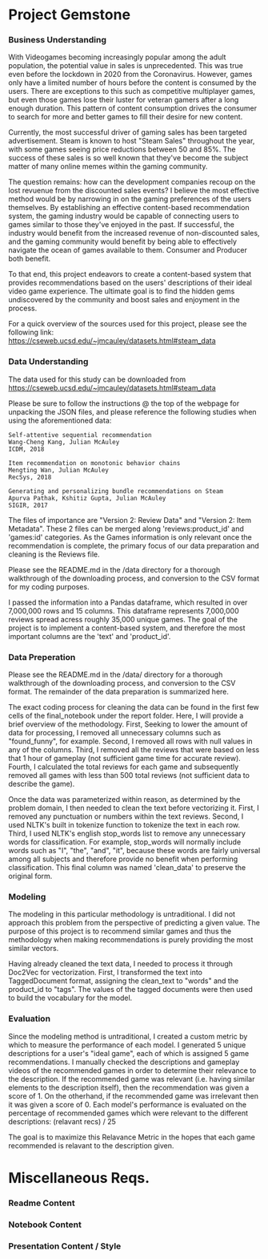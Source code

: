 # Project Gemstone

### Business Understanding

With Videogames becoming increasingly popular among the adult population, the potential value in sales is unprecedented. This was true even before the lockdown in 2020 from the Coronavirus. However, games only have a limited number of hours before the content is consumed by the users. There are exceptions to this such as competitive multiplayer games, but even those games lose their luster for veteran gamers after a long enough duration. This pattern of content consumption drives the consumer to search for more and better games to fill their desire for new content.
    
Currently, the most successful driver of gaming sales has been targeted advertisement. Steam is known to host "Steam Sales" throughout the year, with some games seeing price reductions between 50 and 85%. The success of these sales is so well known that they've become the subject matter of many online memes within the gaming community.
    
The question remains: how can the development companies recoup on the lost revuenue from the discounted sales events? I believe the most effective method would be by narrowing in on the gaming preferences of the users themselves. By establishing an effective content-based recommendation system, the gaming industry would be capable of connecting users to games similar to those they've enjoyed in the past. If successful, the industry would benefit from the increased revenue of non-discounted sales, and the gaming community would benefit by being able to effectively navigate the ocean of games available to them. Consumer and Producer both benefit.
    
To that end, this project endeavors to create a content-based system that provides recommendations based on the users' descriptions of their ideal video game experience. The ultimate goal is to find the hidden gems undiscovered by the community and boost sales and enjoyment in the process.

For a quick overview of the sources used for this project, please see the following link:  
https://cseweb.ucsd.edu/~jmcauley/datasets.html#steam_data
    
### Data Understanding
The data used for this study can be downloaded from https://cseweb.ucsd.edu/~jmcauley/datasets.html#steam_data
    
Please be sure to follow the instructions @ the top of the webpage for unpacking the JSON files, and please reference the following studies when using the aforementioned data:
    
    Self-attentive sequential recommendation  
    Wang-Cheng Kang, Julian McAuley  
    ICDM, 2018  

    Item recommendation on monotonic behavior chains  
    Mengting Wan, Julian McAuley  
    RecSys, 2018  

    Generating and personalizing bundle recommendations on Steam  
    Apurva Pathak, Kshitiz Gupta, Julian McAuley  
    SIGIR, 2017  

The files of importance are "Version 2: Review Data" and "Version 2: Item Metadata". These 2 files can be merged along 'reviews:product_id' and 'games:id' categories. As the Games information is only relevant once the recommendation is complete, the primary focus of our data preparation and cleaning is the Reviews file.

Please see the README.md in the /data directory for a thorough walkthrough of the downloading process, and conversion to the CSV format for my coding purposes.
    
I passed the information into a Pandas dataframe, which resulted in over 7,000,000 rows and 15 columns. This dataframe represents 7,000,000 reviews spread acress roughly 35,000 unique games. The goal of the project is to implement a content-based system, and therefore the most important columns are the 'text' and 'product_id'.
    
### Data Preperation

Please see the README.md in the /data/ directory for a thorough walkthrough of the downloading process, and conversion to the CSV format. The remainder of the data preparation is summarized here. 

The exact coding process for cleaning the data can be found in the first few cells of the final_notebook under the report folder. Here, I will provide a brief overview of the methodology. First, Seeking to lower the amount of data for processing, I removed all unnecessary columns such as "found_funny", for example. Second, I removed all rows with null values in any of the columns. Third, I removed all the reviews that were based on less that 1 hour of gameplay (not sufficient game time for accurate review). Fourth, I calculated the total reviews for each game and subsequently removed all games with less than 500 total reviews (not sufficient data to describe the game).
    
Once the data was parameterized within reason, as determined by the problem domain, I then needed to clean the text before vectorizing it. First, I removed any punctuation or numbers within the text reviews. Second, I used NLTK's built in tokenize function to tokenize the text in each row. Third, I used NLTK's english stop_words list to remove any unnecessary words for classification. For example, stop_words will normally include words such as "I", "the", "and", "it", because these words are fairly universal among all subjects and therefore provide no benefit when performing classification. This final column was named 'clean_data' to preserve the original form.
    
### Modeling

The modeling in this particular methodology is untraditional. I did not approach this problem from the perspective of predicting a given value. The purpose of this project is to recommend similar games and thus the methodology when making recommendations is purely providing the most similar vectors. 

Having already cleaned the text data, I needed to process it through Doc2Vec for vectorization. First, I transformed the text into TaggedDocument format, assigning the clean_text to "words" and the product_id to "tags". The values of the tagged documents were then used to build the vocabulary for the model.


### Evaluation

Since the modeling method is untraditional, I created a custom metric by which to measure the performance of each model. I generated 5 unique descriptions for a user's "ideal game", each of which is assigned 5 game recommendations. I manually checked the descriptions and gameplay videos of the recommended games in order to determine their relevance to the description. If the recommended game was relevant (i.e. having similar elements to the description itself), then the recommendation was given a score of 1. On the otherhand, if the recommended game was irrelevant then it was given a score of 0. Each model's performance is evaluated on the percentage of recommended games which were relevant to the different descriptions: (relavant recs) / 25

The goal is to maximize this Relavance Metric in the hopes that each game recommended is relavant to the description given.

# Miscellaneous Reqs.

### Readme Content

### Notebook Content

### Presentation Content / Style
